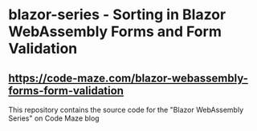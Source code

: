 # blazor-series - Sorting in Blazor WebAssembly Forms and Form Validation
## https://code-maze.com/blazor-webassembly-forms-form-validation
This repository contains the source code for the "Blazor WebAssembly Series" on Code Maze blog
